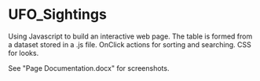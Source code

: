 # UFO_Sightings
Using Javascript to build an interactive web page.  The table is formed from a dataset stored in a .js file.  OnClick actions for sorting and searching.  CSS for looks.

See "Page Documentation.docx" for screenshots.
